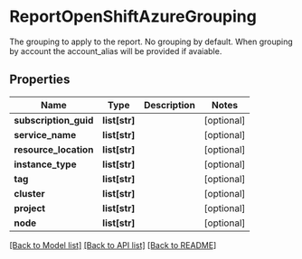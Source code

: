 # ReportOpenShiftAzureGrouping

The grouping to apply to the report. No grouping by default. When grouping by account the account_alias will be provided if avaiable.
## Properties
Name | Type | Description | Notes
------------ | ------------- | ------------- | -------------
**subscription_guid** | **list[str]** |  | [optional] 
**service_name** | **list[str]** |  | [optional] 
**resource_location** | **list[str]** |  | [optional] 
**instance_type** | **list[str]** |  | [optional] 
**tag** | **list[str]** |  | [optional] 
**cluster** | **list[str]** |  | [optional] 
**project** | **list[str]** |  | [optional] 
**node** | **list[str]** |  | [optional] 

[[Back to Model list]](../README.md#documentation-for-models) [[Back to API list]](../README.md#documentation-for-api-endpoints) [[Back to README]](../README.md)


